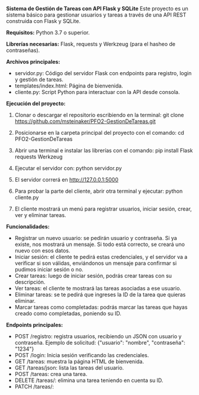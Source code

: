 **Sistema de Gestión de Tareas con API Flask y SQLite**
Este proyecto es un sistema básico para gestionar usuarios y tareas a través de una API REST construida con Flask y SQLite.

**Requisitos:** Python 3.7 o superior.

**Librerías necesarias:** Flask, requests y Werkzeug (para el hasheo de contraseñas). 

**Archivos principales:**

- servidor.py: Código del servidor Flask con endpoints para registro, login y gestión de tareas.
- templates/index.html: Página de bienvenida.
- cliente.py: Script Python para interactuar con la API desde consola.

**Ejecución del proyecto:**

1. Clonar o descargar el repositorio escribiendo en la terminal: git clone https://github.com/msteinaker/PFO2-GestionDeTareas.git

2. Posicionarse en la carpeta principal del proyecto con el comando: cd PFO2-GestionDeTareas

3. Abrir una terminal e instalar las librerías con el comando: 
pip install Flask requests Werkzeug

4. Ejecutar el servidor con: python servidor.py

5. El servidor correrá en http://127.0.0.1:5000

6. Para probar la parte del cliente, abrir otra terminal y ejecutar: python cliente.py

7. El cliente mostrará un menú para registrar usuarios, iniciar sesión, crear, ver y eliminar tareas.

**Funcionalidades:**
- Registrar un nuevo usuario: se pedirán usuario y contraseña. Si ya existe, nos mostrará un mensaje. Si todo está correcto, se creará uno nuevo con esos datos.
- Iniciar sesión: el cliente te pedirá estas credenciales, y el servidor va a verificar si son válidas, enviándonos un mensaje para confirmar si pudimos iniciar sesión o no.
- Crear tareas: luego de iniciar sesión, podrás crear tareas con su descripción.
- Ver tareas: el cliente te mostrará las tareas asociadas a ese usuario.
- Eliminar tareas: se te pedirá que ingreses la ID de la tarea que quieras eliminar.
- Marcar tareas como completadas: podrás marcar las tareas que hayas creado como completadas, poniendo su ID. 


**Endpoints principales:**
- POST /registro: registra usuarios, recibiendo un JSON con usuario y contraseña.
  Ejemplo de solicitud: {"usuario": "nombre", "contraseña": "1234"}
- POST /login: Inicia sesión verificando las credenciales.
- GET /tareas: muestra la página HTML de bienvenida.
- GET /tareas/json: lista las tareas del usuario.
- POST /tareas: crea una tarea.
- DELETE /tareas/<id>: elimina una tarea teniendo en cuenta su ID.
- PATCH /tareas/<id>: 
